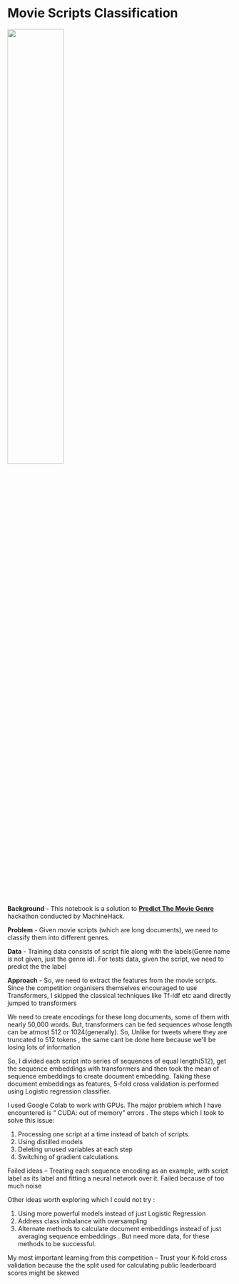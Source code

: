 # Movie Scripts Classification

   <img src=https://pbblogassets.s3.amazonaws.com/uploads/2014/12/Screenwriting-Websites-Cover-Image-865x505.jpg height ="50%"  width = "50%">

<b>Background</b>  - This notebook is a solution to [<b>Predict The Movie Genre</b>](https://analyticsindiamag.com/movie-script-classification-hackathon/) hackathon conducted by MachineHack.

<b>Problem</b> - Given movie scripts (which are long documents), we need to classify them into different genres. 

<b>Data</b> - Training data consists of script file along with the labels(Genre name is not given, just the genre id). For tests data, given the script, we need to predict the the label

<b>Approach</b> - So, we need to extract the features from the movie scripts. Since the competition organisers themselves encouraged to use Transformers, I skipped the classical techniques like Tf-Idf etc aand directly jumped to transformers

We need to create encodings for these long documents, some of them with nearly 50,000 words. But, transformers can be fed sequences whose length can be atmost 512 or 1024(generally). So, Unlike for tweets where they are truncated to 512 tokens , the same cant be done here because we'll be losing lots of information

So, I divided each script into series of sequences of equal length(512), get the sequence embeddings with transformers and then took the mean of sequence embeddings to create document embedding. Taking these document embeddings as features, 5-fold cross validation is performed using Logistic regression classifier.


I used Google Colab to work with GPUs. The major problem which I have encountered is “ CUDA: out of memory” errors . The steps which I took to solve this issue:
1)	Processing one script at a time instead of batch of scripts.
2)	Using distilled models
3)	Deleting unused variables at each step
4)	Switching of gradient calculations. 

Failed ideas – Treating each sequence encoding as an example, with script label as its label and fitting a neural network over it. Failed because of too much noise

Other ideas worth exploring which I could not try :
1)	Using more powerful models instead of just Logistic Regression
2)	Address class imbalance with oversampling 
3)  Alternate methods to calculate document embeddings instead of just averaging sequence embeddings . But need more data, for these methods to be successful.

My most important learning from this competition – Trust your K-fold cross validation because the the split used for calculating public leaderboard scores might be skewed
